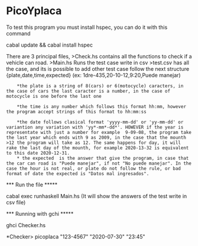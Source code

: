 # PicoYplaca
To test this program you must install hspec, you can do it with this command

cabal update && cabal install hspec

There are 3 principal files, 
	>Check.hs contains all the functions to check if a vehicle can road.
	>Main.hs Runs the test case write in csv
	>test.csv has all the case, and its is possible to add other test case follow the next structure {plate,date,time,expected} 
	(ex: 1dre-435,20-10-12,9:20,Puede manejar)
	
		*the plate is a string of 8(cars) or 6(motocycle) caracters, in the case of cars the last caracter is a number, in the case of motocycle is one before the last one
		
		*the time is any number which follows this format hh:mm, however the program accept strings of this format to hh:mm:ss
		
		*the date follows clasical format 'yyyy-mm-dd' or 'yy-mm-dd' or variantion any variation with 'yy*-mm*-dd*'. HOWEVER if the year is representate with just a number for example  9-09-08, the program take the last year which ends with 9 as 2009, in the case that the mounth >12 the program will take as 12. The same happens for day, it will rake the last day of the mounth, for example 2020-13-32 is equivalent to this date 2020-12-31. 		
		* the expected  is the answer that give the program, in case that the car can road is "Puede manejar", if not "No puede manejar". In the case the hour is not real, or plate do not follow the rule, or bad format of date the expected is "Datos mal ingresados".


*** Run the file *****

cabal exec runhaskell Main.hs (It will show the answers of the test write in csv file)

*** Running with gchi *****

ghci Checker.hs

*Checker> picoplaca "123-4567" "2020-07-30" "23:45"


